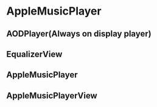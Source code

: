 # AppleMusicPlayer
## AODPlayer(Always on display player)
## EqualizerView
## AppleMusicPlayer
## AppleMusicPlayerView
